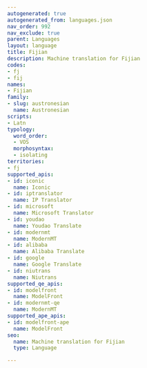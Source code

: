 ```yaml
---
autogenerated: true
autogenerated_from: languages.json
nav_order: 992
nav_exclude: true
parent: Languages
layout: language
title: Fijian
description: Machine translation for Fijian
codes:
- fj
- fij
names:
- Fijian
family:
- slug: austronesian
  name: Austronesian
scripts:
- Latn
typology:
  word_order:
  - VOS
  morphosyntax:
  - isolating
territories:
- fj
supported_apis:
- id: iconic
  name: Iconic
- id: iptranslator
  name: IP Translator
- id: microsoft
  name: Microsoft Translator
- id: youdao
  name: Youdao Translate
- id: modernmt
  name: ModernMT
- id: alibaba
  name: Alibaba Translate
- id: google
  name: Google Translate
- id: niutrans
  name: Niutrans
supported_qe_apis:
- id: modelfront
  name: ModelFront
- id: modernmt-qe
  name: ModernMT
supported_ape_apis:
- id: modelfront-ape
  name: ModelFront
seo:
  name: Machine translation for Fijian
  type: Language

---
```


